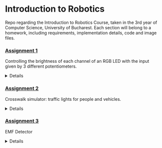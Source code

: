 # Introduction to Robotics
Repo regarding the Introduction to Robotics Course, taken in the 3rd year of Computer Science, University of Bucharest.
Each section will belong to a homework, including requirements, implementation details, code and image files.

### [Assignment 1](https://github.com/cosminbvb/IntroductionToRobotics/tree/main/Assignment1)
Controlling the brightness of each channel of an RGB LED with the input given by 3 different potentiometers.

<details>

## Requirements
- Arduino
- Common Cathode RGB LED
- 3 potentiometers
- 2x100 Ohm, 1x220 Ohm resistors (or higher)
- Wires

## Setup
![](https://github.com/cosminbvb/IntroductionToRobotics/blob/main/Assignment1/setup.jpeg)

## Demo
You can watch a quick demo [here](https://youtu.be/YZvqX90rD-g).
  
</details>

### [Assignment 2](https://github.com/cosminbvb/IntroductionToRobotics/tree/main/Assignment2)
Crosswalk simulator: traffic lights for people and vehicles.

<details>

The system has the following states:
1. State 1 (default, reinstated after state 4 ends): green light for cars, red light for people, no sounds.   Duration: indefinite, changed by pressing the button.
2. State 2 (initiated by counting down 10 seconds after a button press): the light should be yellow for vehicles,  red for people and no sounds. Duration: 3 seconds.
3. State 3 (iniated after state 2 ends): red for cars, green for people and a beeping sound from the buzzer at a constant interval. Duration: 10 seconds.
4. State 4 (initiated after state 3 ends): red for cars, blinking green for people and a beeping sound from the buzzer, at a constant interval, faster than the beeping in state 3. This state should last 5 seconds.

 ## Requirements
- Arduino
- 2xRed LED (I only had 1xRed so I used 1xRed & 1xRBG)
- 2xGreen LED
- 1xYellow LED
- 2x220 Ohm resistors (for each Led cluster cathode)
- Buzzer (passive / active)
- 1x100 Ohm resistor (for the buzzer)
- Button
- Wires

## Setup
![](https://github.com/cosminbvb/IntroductionToRobotics/blob/main/Assignment2/setup0.jpeg)

![](https://github.com/cosminbvb/IntroductionToRobotics/blob/main/Assignment2/setup1.jpeg)

## Demo
You can watch a quick demo [here](https://www.youtube.com/watch?v=L-AnE9UuTwI).

Serial monitor logs:
![](https://github.com/cosminbvb/IntroductionToRobotics/blob/main/Assignment2/monitor_output.png)
  
</details>

### [Assignment 3](https://github.com/cosminbvb/IntroductionToRobotics/tree/main/Assignment3)
EMF Detector

<details>

## Requirements
- Arduino
- 7 Segment Display
- Buzzer
- 1x100 Ohm resistor (for the buzzer)
- 2x330 Ohm resistors (for the display, also doable with only 1 resistor)
- Wires

## Setup
![](https://github.com/cosminbvb/IntroductionToRobotics/blob/main/Assignment3/setup0.jpeg)

## Demo
You can watch a quick demo [here](https://youtu.be/nbxJk5SI_a4).
  
</details>